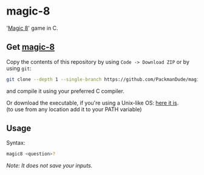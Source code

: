 # magic-8

'[Magic 8](https://en.wikipedia.org/wiki/Magic_8_Ball)' game in C.

## Get [magic-8](https://github.com/PackmanDude/magic-8)

Copy the contents of this repository by using `Code -> Download ZIP` or by using `git`:

```sh
git clone --depth 1 --single-branch https://github.com/PackmanDude/magic-8.git
```

and compile it using your preferred C compiler.

Or download the executable, if you're using a Unix-like OS: [here it is](https://github.com/PackmanDude/magic-8/releases/latest).  
(to use from any location add it to your PATH variable)

## Usage

Syntax:

```sh
magic8 <question>?
```

_Note: It does not save your inputs._
